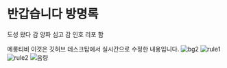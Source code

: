 # 반갑습니다 방명록
도성 왔다 감
양파 심고 감
인호 리포 함

메롱티비
이것은 깃허브 데스크탑에서 실시간으로 수정한 내용입니다.
![bg2](https://user-images.githubusercontent.com/110547050/185195355-b6d4825c-0f4f-4539-ad2b-3fa9f67ad9c0.jpg)
![rule1](https://user-images.githubusercontent.com/110547050/185495745-b4c283a9-6448-44bf-bdd9-3898ceb295bc.png)
![rule2](https://user-images.githubusercontent.com/110547050/185495756-ebd5901f-856c-49a5-bdf7-3ebbf6308db6.png)
![음량](https://user-images.githubusercontent.com/110547050/185497913-220d5879-55f0-4d5c-993a-6e4864f3cc71.jpg)
<br>
